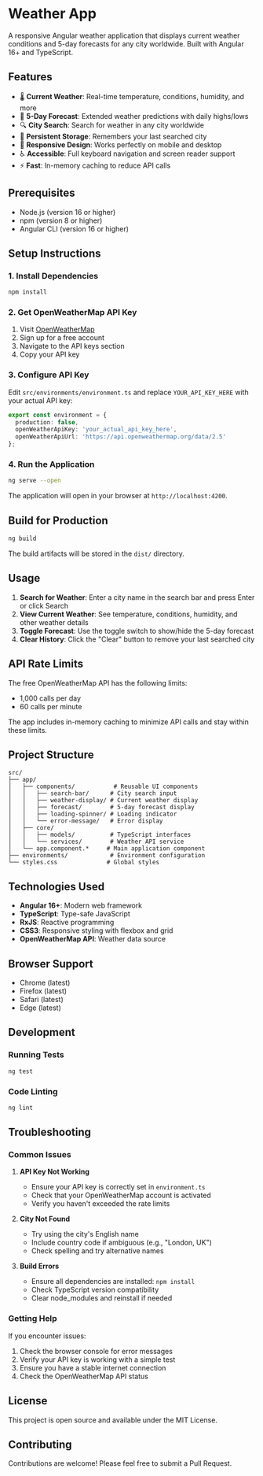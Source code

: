 # Weather App

A responsive Angular weather application that displays current weather conditions and 5-day forecasts for any city worldwide. Built with Angular 16+ and TypeScript.

## Features

- 🌡️ **Current Weather**: Real-time temperature, conditions, humidity, and more
- 📅 **5-Day Forecast**: Extended weather predictions with daily highs/lows
- 🔍 **City Search**: Search for weather in any city worldwide
- 💾 **Persistent Storage**: Remembers your last searched city
- 📱 **Responsive Design**: Works perfectly on mobile and desktop
- ♿ **Accessible**: Full keyboard navigation and screen reader support
- ⚡ **Fast**: In-memory caching to reduce API calls

## Prerequisites

- Node.js (version 16 or higher)
- npm (version 8 or higher)
- Angular CLI (version 16 or higher)

## Setup Instructions

### 1. Install Dependencies

```bash
npm install
```

### 2. Get OpenWeatherMap API Key

1. Visit [OpenWeatherMap](https://openweathermap.org/api)
2. Sign up for a free account
3. Navigate to the API keys section
4. Copy your API key

### 3. Configure API Key

Edit `src/environments/environment.ts` and replace `YOUR_API_KEY_HERE` with your actual API key:

```typescript
export const environment = {
  production: false,
  openWeatherApiKey: 'your_actual_api_key_here',
  openWeatherApiUrl: 'https://api.openweathermap.org/data/2.5'
};
```

### 4. Run the Application

```bash
ng serve --open
```

The application will open in your browser at `http://localhost:4200`.

## Build for Production

```bash
ng build
```

The build artifacts will be stored in the `dist/` directory.

## Usage

1. **Search for Weather**: Enter a city name in the search bar and press Enter or click Search
2. **View Current Weather**: See temperature, conditions, humidity, and other weather details
3. **Toggle Forecast**: Use the toggle switch to show/hide the 5-day forecast
4. **Clear History**: Click the "Clear" button to remove your last searched city

## API Rate Limits

The free OpenWeatherMap API has the following limits:
- 1,000 calls per day
- 60 calls per minute

The app includes in-memory caching to minimize API calls and stay within these limits.

## Project Structure

```
src/
├── app/
│   ├── components/           # Reusable UI components
│   │   ├── search-bar/      # City search input
│   │   ├── weather-display/ # Current weather display
│   │   ├── forecast/        # 5-day forecast display
│   │   ├── loading-spinner/ # Loading indicator
│   │   └── error-message/   # Error display
│   ├── core/
│   │   ├── models/          # TypeScript interfaces
│   │   └── services/        # Weather API service
│   └── app.component.*     # Main application component
├── environments/            # Environment configuration
└── styles.css              # Global styles
```

## Technologies Used

- **Angular 16+**: Modern web framework
- **TypeScript**: Type-safe JavaScript
- **RxJS**: Reactive programming
- **CSS3**: Responsive styling with flexbox and grid
- **OpenWeatherMap API**: Weather data source

## Browser Support

- Chrome (latest)
- Firefox (latest)
- Safari (latest)
- Edge (latest)

## Development

### Running Tests

```bash
ng test
```

### Code Linting

```bash
ng lint
```

## Troubleshooting

### Common Issues

1. **API Key Not Working**
   - Ensure your API key is correctly set in `environment.ts`
   - Check that your OpenWeatherMap account is activated
   - Verify you haven't exceeded the rate limits

2. **City Not Found**
   - Try using the city's English name
   - Include country code if ambiguous (e.g., "London, UK")
   - Check spelling and try alternative names

3. **Build Errors**
   - Ensure all dependencies are installed: `npm install`
   - Check TypeScript version compatibility
   - Clear node_modules and reinstall if needed

### Getting Help

If you encounter issues:
1. Check the browser console for error messages
2. Verify your API key is working with a simple test
3. Ensure you have a stable internet connection
4. Check the OpenWeatherMap API status

## License

This project is open source and available under the MIT License.

## Contributing

Contributions are welcome! Please feel free to submit a Pull Request.